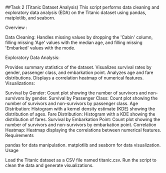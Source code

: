 ##Task 2 (Titanic Dataset Analysis)
This script performs data cleaning and exploratory data analysis (EDA) on the Titanic dataset using pandas, matplotlib, and seaborn.

Overview :

Data Cleaning: Handles missing values by dropping the 'Cabin' column, filling missing 'Age' values with the median age, and filling missing 'Embarked' values with the mode.

Exploratory Data Analysis:

Provides summary statistics of the dataset.
Visualizes survival rates by gender, passenger class, and embarkation point.
Analyzes age and fare distributions.
Displays a correlation heatmap of numerical features.
Visualizations:

Survival by Gender: Count plot showing the number of survivors and non-survivors by gender.
Survival by Passenger Class: Count plot showing the number of survivors and non-survivors by passenger class.
Age Distribution: Histogram with a kernel density estimate (KDE) showing the distribution of ages.
Fare Distribution: Histogram with a KDE showing the distribution of fares.
Survival by Embarkation Point: Count plot showing the number of survivors and non-survivors by embarkation point.
Correlation Heatmap: Heatmap displaying the correlations between numerical features.
Requirements

pandas for data manipulation.
matplotlib and seaborn for data visualization.
Usage

Load the Titanic dataset as a CSV file named titanic.csv.
Run the script to clean the data and generate visualizations.
